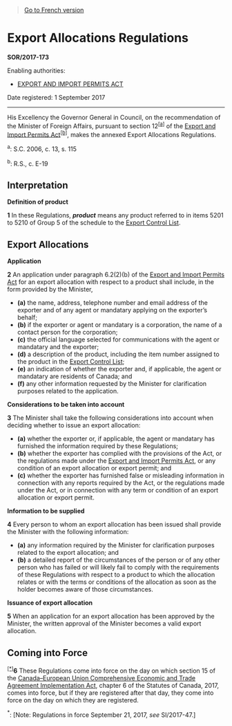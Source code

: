> [Go to French version](/fr/Règlements/Décrets,%20ordonnances%20et%20règlements%20statutaires/2017/173.md)

# Export Allocations Regulations

**SOR/2017-173**

Enabling authorities: 
- [EXPORT AND IMPORT PERMITS ACT](/en/Acts/Revised%20Statutes%20of%20Canada/E/E-19.md)

Date registered: 1 September 2017

----------

His Excellency the Governor General in Council, on the recommendation of the Minister of Foreign Affairs, pursuant to section 12<sup><a href='#fn_a'>[a]</a></sup> of the [Export and Import Permits Act](/en/Acts/Revised%20Statutes%20of%20Canada/E/E-19.md)<sup><a href='#fn_b'>[b]</a></sup>, makes the annexed Export Allocations Regulations.



<a name='fn_a'><sup>a</sup></a>: S.C. 2006, c. 13, s. 115<br />

<a name='fn_b'><sup>b</sup></a>: R.S., c. E-19<br />


## Interpretation



**Definition of product**

**1** In these Regulations, ***product*** means any product referred to in items 5201 to 5210 of Group 5 of the schedule to the [Export Control List](/en/Regulations/Statutory%20Orders%20and%20Regulations/89/202.md).




## Export Allocations



**Application**

**2** An application under paragraph 6.2(2)(b) of the [Export and Import Permits Act](/en/Acts/Revised%20Statutes%20of%20Canada/E/E-19.md) for an export allocation with respect to a product shall include, in the form provided by the Minister,
- **(a)** the name, address, telephone number and email address of the exporter and of any agent or mandatary applying on the exporter’s behalf;
- **(b)** if the exporter or agent or mandatary is a corporation, the name of a contact person for the corporation;
- **(c)** the official language selected for communications with the agent or mandatary and the exporter;
- **(d)** a description of the product, including the item number assigned to the product in the [Export Control List](/en/Regulations/Statutory%20Orders%20and%20Regulations/89/202.md);
- **(e)** an indication of whether the exporter and, if applicable, the agent or mandatary are residents of Canada; and
- **(f)** any other information requested by the Minister for clarification purposes related to the application.




**Considerations to be taken into account**

**3** The Minister shall take the following considerations into account when deciding whether to issue an export allocation:
- **(a)** whether the exporter or, if applicable, the agent or mandatary has furnished the information required by these Regulations;
- **(b)** whether the exporter has complied with the provisions of the Act, or the regulations made under the [Export and Import Permits Act](/en/Acts/Revised%20Statutes%20of%20Canada/E/E-19.md), or any condition of an export allocation or export permit; and
- **(c)** whether the exporter has furnished false or misleading information in connection with any reports required by the Act, or the regulations made under the Act, or in connection with any term or condition of an export allocation or export permit.




**Information to be supplied**

**4** Every person to whom an export allocation has been issued shall provide the Minister with the following information:
- **(a)** any information required by the Minister for clarification purposes related to the export allocation; and
- **(b)** a detailed report of the circumstances of the person or of any other person who has failed or will likely fail to comply with the requirements of these Regulations with respect to a product to which the allocation relates or with the terms or conditions of the allocation as soon as the holder becomes aware of those circumstances.




**Issuance of export allocation**

**5** When an application for an export allocation has been approved by the Minister, the written approval of the Minister becomes a valid export allocation.




## Coming into Force


<sup><a href='#fn_Ind4F2E_hq_20652'>[*]</a></sup>**6** These Regulations come into force on the day on which section 15 of the [Canada–European Union Comprehensive Economic and Trade Agreement Implementation Act](/en/Acts/Statutes%20of%20Canada/2017/c.%206.md), chapter 6 of the Statutes of Canada, 2017, comes into force, but if they are registered after that day, they come into force on the day on which they are registered.

<a name='fn_Ind4F2E_hq_20652'><sup>*</sup></a>: [Note: Regulations in force September 21, 2017, *see* SI/2017-47.]<br />


